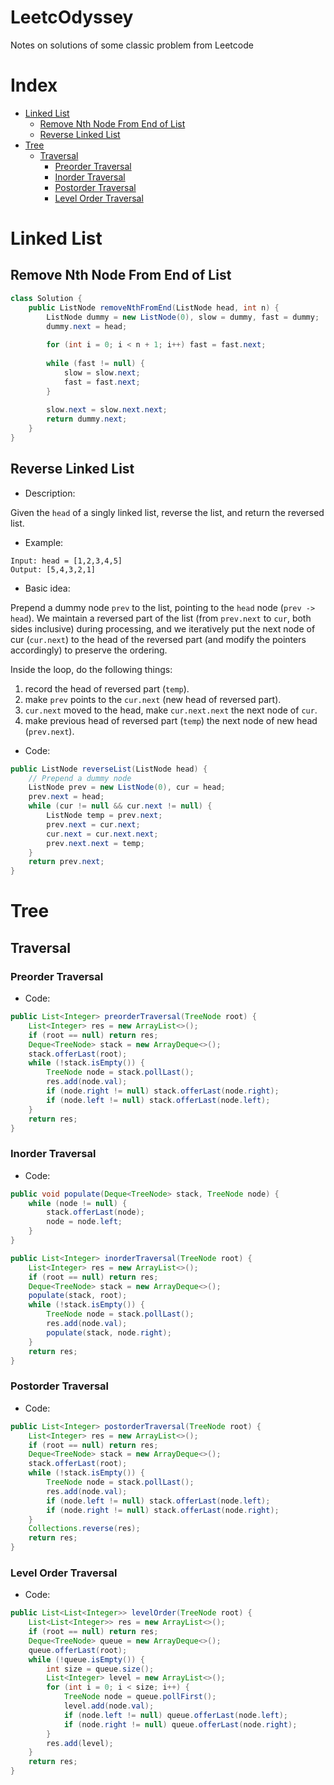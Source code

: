 # LeetcOdyssey
Notes on solutions of some classic problem from Leetcode

# Index

- [Linked List](#linked-list)
  - [Remove Nth Node From End of List](#remove-nth-node-from-end-of-list)
  - [Reverse Linked List](#reverse-linked-list)
- [Tree](#tree)
  - [Traversal](#traversal)
    - [Preorder Traversal](#preorder-traversal)
    - [Inorder Traversal](#inorder-traversal)
    - [Postorder Traversal](#postorder-traversal)
    - [Level Order Traversal](#level-order-traversal)

# Linked List
## Remove Nth Node From End of List
```java
class Solution {
    public ListNode removeNthFromEnd(ListNode head, int n) {
        ListNode dummy = new ListNode(0), slow = dummy, fast = dummy;
        dummy.next = head;
        
        for (int i = 0; i < n + 1; i++) fast = fast.next;
        
        while (fast != null) {
            slow = slow.next;
            fast = fast.next;
        }
        
        slow.next = slow.next.next;
        return dummy.next;
    }
}
```

## Reverse Linked List
- Description: 

Given the `head` of a singly linked list, reverse the list, and return the reversed list.

- Example:

```
Input: head = [1,2,3,4,5] 
Output: [5,4,3,2,1]
```

- Basic idea:

Prepend a dummy node `prev` to the list, pointing to the `head` node (`prev -> head`). We maintain a reversed part of the list (from `prev.next` to `cur`, both sides inclusive) during processing, and we iteratively put the next node of cur (`cur.next`) to the head of the reversed part (and modify the pointers accordingly) to preserve the ordering.

Inside the loop, do the following things:
1.  record the head of reversed part (`temp`).
2.  make `prev` points to the `cur.next` (new head of reversed part).
3.  `cur.next` moved to the head, make `cur.next.next` the next node of `cur`.
4.  make previous head of reversed part (`temp`) the next node of new head (`prev.next`).

- Code:
```java
public ListNode reverseList(ListNode head) {
    // Prepend a dummy node
    ListNode prev = new ListNode(0), cur = head;
    prev.next = head;
    while (cur != null && cur.next != null) {
        ListNode temp = prev.next;
        prev.next = cur.next;
        cur.next = cur.next.next;
        prev.next.next = temp;
    }
    return prev.next;
}
```

# Tree
## Traversal

### Preorder Traversal
- Code:
```java
public List<Integer> preorderTraversal(TreeNode root) {
    List<Integer> res = new ArrayList<>();
    if (root == null) return res;
    Deque<TreeNode> stack = new ArrayDeque<>();
    stack.offerLast(root);
    while (!stack.isEmpty()) {
        TreeNode node = stack.pollLast();
        res.add(node.val);
        if (node.right != null) stack.offerLast(node.right);
        if (node.left != null) stack.offerLast(node.left);
    }
    return res;
}
```

### Inorder Traversal
- Code:
```java
public void populate(Deque<TreeNode> stack, TreeNode node) {
    while (node != null) {
        stack.offerLast(node);
        node = node.left;
    }
}

public List<Integer> inorderTraversal(TreeNode root) {
    List<Integer> res = new ArrayList<>();
    if (root == null) return res;
    Deque<TreeNode> stack = new ArrayDeque<>();
    populate(stack, root);
    while (!stack.isEmpty()) {
        TreeNode node = stack.pollLast();
        res.add(node.val);
        populate(stack, node.right);
    }
    return res;
}
```

### Postorder Traversal
- Code:
```java
public List<Integer> postorderTraversal(TreeNode root) {
    List<Integer> res = new ArrayList<>();
    if (root == null) return res;
    Deque<TreeNode> stack = new ArrayDeque<>();
    stack.offerLast(root);
    while (!stack.isEmpty()) {
        TreeNode node = stack.pollLast();
        res.add(node.val);
        if (node.left != null) stack.offerLast(node.left);
        if (node.right != null) stack.offerLast(node.right);
    }
    Collections.reverse(res);
    return res;
}
```

### Level Order Traversal
- Code:
```java
public List<List<Integer>> levelOrder(TreeNode root) {
    List<List<Integer>> res = new ArrayList<>();
    if (root == null) return res;
    Deque<TreeNode> queue = new ArrayDeque<>();
    queue.offerLast(root);
    while (!queue.isEmpty()) {
        int size = queue.size();
        List<Integer> level = new ArrayList<>();
        for (int i = 0; i < size; i++) {
            TreeNode node = queue.pollFirst();
            level.add(node.val);
            if (node.left != null) queue.offerLast(node.left);
            if (node.right != null) queue.offerLast(node.right);
        }
        res.add(level);
    }
    return res;
}
```
